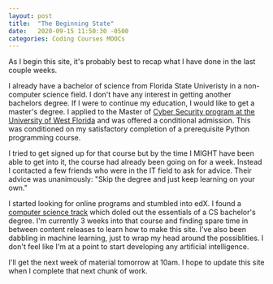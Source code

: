 ```yaml
---
layout: post
title:  "The Beginning State"
date:   2020-09-15 11:50:30 -0500
categories: Coding Courses MOOCs
---
```

As I begin this site, it's probably best to recap what I have done in the last couple weeks.

I already have a bachelor of science from Florida State Univeristy in a non-computer science field.  I don't have any interest in getting another bachelors degree.  If I were to continue my education, I would like to get a master's degree.  I applied to the Master of [Cyber Security program at the University of West Florida][cyber-security] and was offered a conditional admission. This was conditioned on my satisfactory completion of a prerequisite Python programming course.  

I tried to get signed up for that course but by the time I MIGHT have been able to get into it, the course had already been going on for a week.  Instead I contacted a few friends who were in the IT field to ask for advice.  Their advice was unanimously: "Skip the degree and just keep learning on your own."

I started looking for online programs and stumbled into edX.  I found a [computer science track][edX] which doled out the essentials of a CS bachelor's degree.  I'm currently 3 weeks into that course and finding spare time in between content releases to learn how to make this site.  I've also been dabbling in machine learning, just to wrap my head around the possiblities.  I don't feel like I'm at a point to start developing any artificial intelligence.

I'll get the next week of material tomorrow at 10am.  I hope to update this site when I complete that next chunk of work.


[cyber-security]:https://onlinedegrees.uwf.edu/online-degrees/ms-masters-cybersecurity/
[edX]:https://courses.edx.org/dashboard/programs/fe8425d1-d6be-4f58-a0e1-3d0df7f810ae/